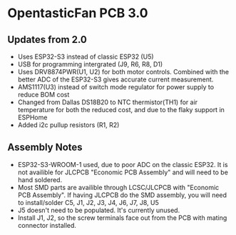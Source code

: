 # OpentasticFan PCB 3.0

## Updates from 2.0
- Uses ESP32-S3 instead of classic ESP32 (U5)
- USB for programming intergrated (J9, R6, R8, D1)
- Uses DRV8874PWR(U1, U2) for both motor controls. Combined with the better ADC of the ESP32-S3 gives accurate current measurement.
- AMS1117(U3) instead of switch mode regulator for power supply to reduce BOM cost
- Changed from Dallas DS18B20 to NTC thermistor(TH1) for air temperature for both the reduced cost, and due to the flaky support in ESPHome
- Added i2c pullup resistors (R1, R2)

## Assembly Notes
- ESP32-S3-WROOM-1 used, due to poor ADC on the classic ESP32. It is not availible for JLCPCB "Economic PCB Assembly" and will need to be hand soldered.
- Most SMD parts are availible through LCSC/JLCPCB with "Economic PCB Assembly". If having JLCPCB do the SMD assembly, you will need to install/solder C5, J1, J2, J3, J4, J6, J7, J8, U5
- J5 doesn't need to be populated. It's currently unused.
- Install J1, J2, so the screw terminals face out from the PCB with mating connector installed.


